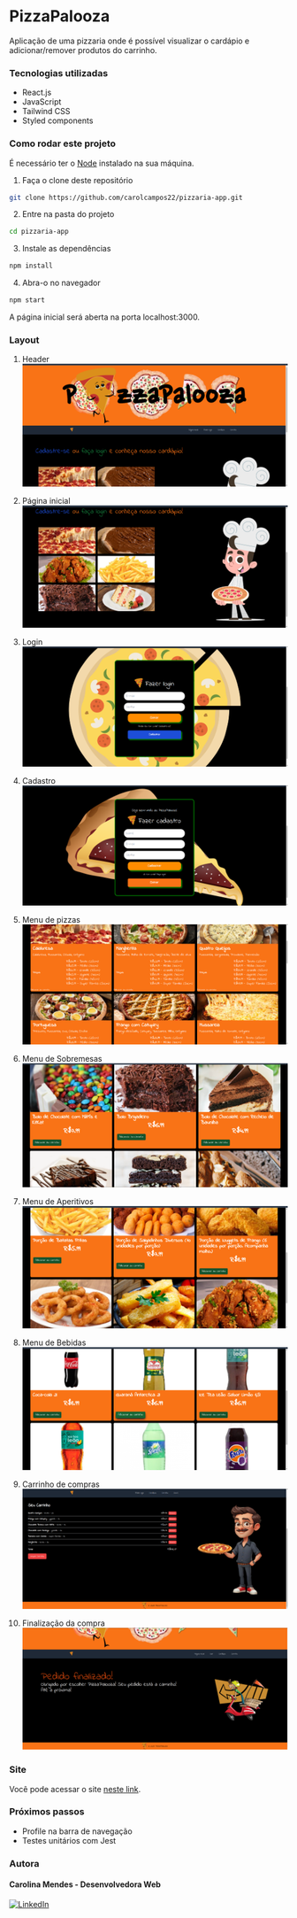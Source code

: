 # PizzaPalooza

Aplicação de uma pizzaria onde é possível visualizar o cardápio e adicionar/remover produtos do carrinho.

### Tecnologias utilizadas
- React.js
- JavaScript
- Tailwind CSS
- Styled components

### Como rodar este projeto
É necessário ter o [Node](https://nodejs.org/en) instalado na sua máquina.
1. Faça o clone deste repositório
```bash
git clone https://github.com/carolcampos22/pizzaria-app.git
```
2. Entre na pasta do projeto
```bash
cd pizzaria-app
```
3. Instale as dependências
```bash
npm install
```
4. Abra-o no navegador
```bash
npm start
```
A página inicial será aberta na porta localhost:3000.

### Layout
1. Header
![](./src/assets/prints/header.png)

2. Página inicial
![](./src/assets/prints/home.png)

3. Login
![](./src/assets/prints/login.png)

4. Cadastro
![](./src/assets/prints/signup.png)

5. Menu de pizzas
![](./src/assets/prints/menu-pizzas.png)

6. Menu de Sobremesas
![](./src/assets/prints/dessert-menu-page.png)

7. Menu de Aperitivos
![](./src/assets/prints/snacks-menu.png)

8. Menu de Bebidas
![](./src/assets/prints/drinks-menu.png)

9. Carrinho de compras
![](./src/assets/prints/cart.png)

10. Finalização da compra
![](./src/assets/prints/checkout-page.png)

### Site
Você pode acessar o site [neste link](https://pizzaria-app-seven.vercel.app/).

### Próximos passos
- Profile na barra de navegação
- Testes unitários com Jest

### Autora
#### Carolina Mendes - Desenvolvedora Web

[![LinkedIn](https://img.shields.io/badge/LinkedIn-000?style=for-the-badge&logo=linkedin&logoColor=0E76A8)](https://www.linkedin.com/in/dev-carolina-mendes/)
